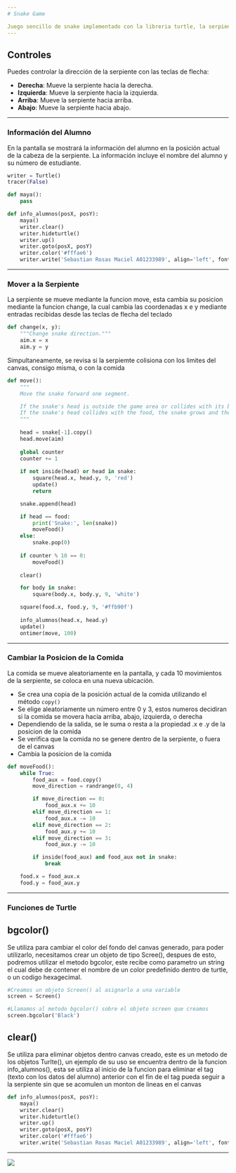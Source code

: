 ```yaml
---
# Snake Game

Juego sencillo de snake implementado con la libreria turtle, la serpiente es el cuadro de color azul marino, y su comida es el cuadro de color verde, mientras mas comida atrape la serpiente, mas larga se vuelve. El juego terminara si la serpiente choca con la pared, o consigo misma
---
```

## Controles

Puedes controlar la dirección de la serpiente con las teclas de flecha:

- **Derecha**: Mueve la serpiente hacia la derecha.
- **Izquierda**: Mueve la serpiente hacia la izquierda.
- **Arriba**: Mueve la serpiente hacia arriba.
- **Abajo**: Mueve la serpiente hacia abajo.
---

### Información del Alumno

En la pantalla se mostrará la información del alumno en la posición actual de la cabeza de la serpiente. La información incluye el nombre del alumno y su número de estudiante.


```Python
writer = Turtle()
tracer(False)

def maya():
    pass

def info_alumnos(posX, posY):
    maya()
    writer.clear()
    writer.hideturtle()
    writer.up()
    writer.goto(posX, posY)
    writer.color('#fffae6')
    writer.write('Sebastian Rosas Maciel A01233989', align='left', font=('Arial', 15, 'normal'))


```
---

### Mover a la Serpiente

La serpiente se mueve mediante la funcion move, esta cambia su posicion mediante la funcion change, la cual cambia las coordenadas x e y mediante entradas recibidas desde las teclas de flecha del teclado

```Python
def change(x, y):
    """Change snake direction."""
    aim.x = x
    aim.y = y
```

Simpultaneamente, se revisa si la serpiemte colisiona con los limites del canvas, consigo misma, o con la comida 
```Python
def move():
    """
    Move the snake forward one segment.

    If the snake's head is outside the game area or collides with its body, the game ends.
    If the snake's head collides with the food, the snake grows and the food is placed in a new location.
    """
    
    head = snake[-1].copy()
    head.move(aim)
    
    global counter
    counter += 1
    
    if not inside(head) or head in snake:
        square(head.x, head.y, 9, 'red')
        update()
        return

    snake.append(head)

    if head == food:
        print('Snake:', len(snake))
        moveFood()
    else:
        snake.pop(0)
    
    if counter % 10 == 0:
        moveFood()
    
    clear()

    for body in snake:
        square(body.x, body.y, 9, 'white')

    square(food.x, food.y, 9, '#ffb90f')
    
    info_alumnos(head.x, head.y)
    update()
    ontimer(move, 100)
```
---
### Cambiar la Posicion de la Comida

La comida se mueve aleatoriamente en la pantalla, y cada 10 movimientos de la serpiente, se coloca en una nueva ubicación.
- Se crea una copia de la posición actual de la comida utilizando el método `copy()`
- Se elige aleatoriamente un número entre 0 y 3, estos numeros decidiran si la comida se movera hacia arriba, abajo, izquierda, o derecha
- Dependiendo de la salida, se le suma o resta a la propiedad .x e .y de la posicion de la comida
- Se verifica que la comida no se genere dentro de la serpiente, o fuera de el canvas
- Cambia la posicion de la comida

```Python
def moveFood():
    while True:
        food_aux = food.copy()
        move_direction = randrange(0, 4)  

        if move_direction == 0:
            food_aux.x += 10
        elif move_direction == 1:
            food_aux.x -= 10
        elif move_direction == 2:
            food_aux.y += 10
        elif move_direction == 3:
            food_aux.y -= 10

        if inside(food_aux) and food_aux not in snake:
            break

    food.x = food_aux.x
    food.y = food_aux.y
```
---
### Funciones de Turtle

## bgcolor()

Se utiliza para cambiar el color del fondo del canvas generado, para poder utilizarlo, necesitamos crear un objeto de tipo Scree(), despues de esto, podremos utilizar el metodo bgcolor, este recibe como parametro un string el cual debe de contener el nombre de un color predefinido dentro de turtle, o un codigo hexagecimal.
```Python
#Creamos un objeto Screen() al asignarlo a una variable
screen = Screen()

#Llamamos al metodo bgcolor() sobre el objeto screen que creamos
screen.bgcolor('Black')
```

## clear()

Se utiliza para eliminar objetos dentro canvas creado, este es un metodo de los objetos Turlte(), un ejemplo de su uso se encuentra dentro de la funcion info_alumnos(), esta se utiliza al inicio de la funcion para eliminar el tag (texto con los datos del alumno) anterior con el fin de el tag pueda seguir a la serpiente sin que se acomulen un monton de lineas en el canvas

```Python
def info_alumnos(posX, posY):
    maya()
    writer.clear()
    writer.hideturtle()
    writer.up()
    writer.goto(posX, posY)
    writer.color('#fffae6')
    writer.write('Sebastian Rosas Maciel A01233989', align='left', font=('Arial', 15, 'normal'))

```
---
![](https://github.com/RosasSebastian2003/EntregaST12_23/blob/main/Gifs/ezgif.com-video-to-gif-2.gif)
